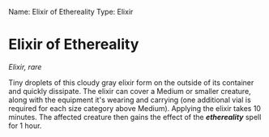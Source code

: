 Name: Elixir of Ethereality
Type: Elixir

# Elixir of Ethereality
_Elixir, rare_

Tiny droplets of this cloudy gray elixir form on the outside of its container and quickly dissipate. The elixir can cover a Medium or smaller creature, along with the equipment it's wearing and carrying (one additional vial is required for each size category above Medium). Applying the elixir takes 10 minutes. The affected creature then gains the effect of the **_ethereality_** spell for 1 hour.